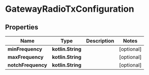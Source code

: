 
# GatewayRadioTxConfiguration

## Properties
Name | Type | Description | Notes
------------ | ------------- | ------------- | -------------
**minFrequency** | **kotlin.String** |  |  [optional]
**maxFrequency** | **kotlin.String** |  |  [optional]
**notchFrequency** | **kotlin.String** |  |  [optional]



